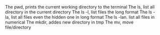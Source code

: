 The pwd, prints the current working directory to the terminal
The ls, list all directory in the current directory
The ls -l, list files the long format
The ls -la, list all files even the hidden one in long format
The ls -lan. list all files in numerical 
The mkdir, addes new directory in tmp
The mv, move file/directory

